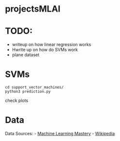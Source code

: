 # projectsMLAI



# TODO:

- writeup on how linear regression works
- Hwrite up on how do SVMs work
- plane dataset

# SVMs
```
cd support_vector_machines/
python3 prediction.py
```

check plots

# Data

Data Sources: 
    - [Machine Learning Mastery](https://machinelearningmastery.com/standard-machine-learning-datasets/)
    - [Wikipedia](https://en.wikipedia.org/wiki/List_of_datasets_for_machine-learning_research)